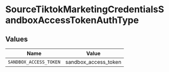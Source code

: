 # SourceTiktokMarketingCredentialsSandboxAccessTokenAuthType


## Values

| Name                   | Value                  |
| ---------------------- | ---------------------- |
| `SANDBOX_ACCESS_TOKEN` | sandbox_access_token   |